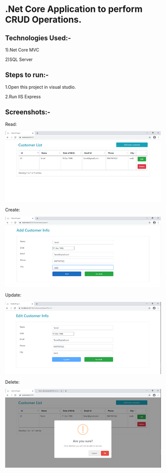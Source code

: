 # .Net Core Application to perform CRUD Operations. 


## Technologies Used:-

1).Net Core MVC

2)SQL Server



## Steps to run:-

1.Open this project in visual studio.

2.Run IIS Express


## Screenshots:-

Read:

![Alt text](./Images/Read.png?raw=true "Title")


Create:

![Alt text](./Images/Create.png?raw=true "Title")


Update:

![Alt text](./Images/Update.png?raw=true "Title")


Delete:

![Alt text](./Images/Delete.png?raw=true "Title")
